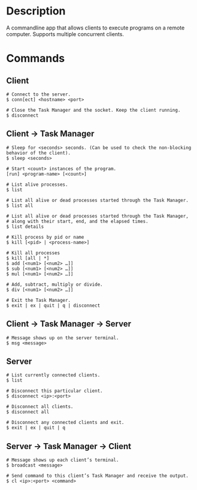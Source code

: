 # Description
A commandline app that allows clients to execute programs on a remote computer. Supports multiple concurrent clients.

# Commands

## Client
```Shell
# Connect to the server.
$ conn[ect] <hostname> <port>

# Close the Task Manager and the socket. Keep the client running.
$ disconnect
```

## Client -> Task Manager
```Shell
# Sleep for <seconds> seconds. (Can be used to check the non-blocking behavior of the client).
$ sleep <seconds>

# Start <count> instances of the program.
[run] <program-name> [<count>]

# List alive processes.
$ list

# List all alive or dead processes started through the Task Manager.
$ list all

# List all alive or dead processes started through the Task Manager, 
# along with their start, end, and the elapsed times.
$ list details

# Kill process by pid or name
$ kill [<pid> | <process-name>]

# Kill all processes
$ kill [all | *]
$ add [<num1> [<num2> …]]
$ sub [<num1> [<num2> …]]
$ mul [<num1> [<num2> …]]

# Add, subtract, multiply or divide.
$ div [<num1> [<num2> …]]

# Exit the Task Manager.
$ exit | ex | quit | q | disconnect
```

## Client -> Task Manager -> Server
```Shell
# Message shows up on the server terminal.
$ msg <message>
```

## Server
```Shell
# List currently connected clients.
$ list

# Disconnect this particular client.
$ disconnect <ip>:<port>

# Disconnect all clients.
$ disconnect all

# Disconnect any connected clients and exit.
$ exit | ex | quit | q
```

## Server -> Task Manager -> Client
```Shell
# Message shows up each client’s terminal.
$ broadcast <message>

# Send command to this client’s Task Manager and receive the output.
$ cl <ip>:<port> <command>
```
